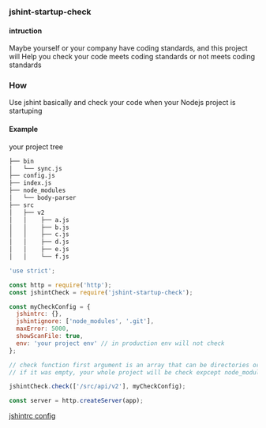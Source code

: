 ### jshint-startup-check
#### intruction  

Maybe yourself or your company have coding standards, and this project will
Help you check your code meets coding standards or not meets coding standards


### How
Use jshint basically and check your code when your Nodejs project is startuping

#### Example

your project tree

```bash
├── bin
│   └── sync.js
├── config.js
├── index.js
├── node_modules
│   └── body-parser
├── src
│   ├── v2
│   │    ├── a.js
│   │    ├── b.js
│   │    ├── c.js
│   │    ├── d.js
│   │    ├── e.js
│   │    └── f.js

```

```javascript
'use strict';

const http = require('http');
const jshintCheck = require('jshint-startup-check');

const myCheckConfig = {
  jshintrc: {},
  jshintignore: ['node_modules', '.git'],
  maxError: 5000,
  showScanFile: true,
  env: 'your project env' // in production env will not check
};

// check function first argument is an array that can be directories or files in your project
// if it was empty, your whole project will be check expcept node_modules and .git(see config)

jshintCheck.check(['/src/api/v2'], myCheckConfig);

const server = http.createServer(app);

```
[jshintrc config](https://github.com/jshint/jshint/blob/master/examples/.jshintrc)
